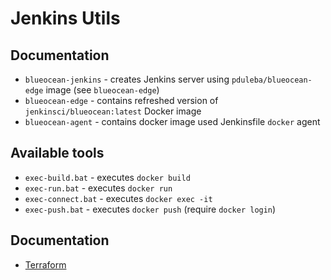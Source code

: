 # Jenkins Utils

## Documentation
* `blueocean-jenkins` - creates Jenkins server using `pduleba/blueocean-edge` image (see `blueocean-edge`)
* `blueocean-edge` - contains refreshed version of `jenkinsci/blueocean:latest` Docker image 
* `blueocean-agent` - contains docker image used Jenkinsfile `docker` agent

## Available tools
* `exec-build.bat` - executes `docker build` 
* `exec-run.bat` - executes `docker run` 
* `exec-connect.bat` - executes `docker exec -it` 
* `exec-push.bat` - executes `docker push` (require `docker login`)

## Documentation
* [Terraform](https://www.terraform.io/docs/index.html)